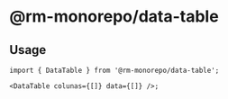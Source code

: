 # @rm-monorepo/data-table

## Usage

```tsx
import { DataTable } from '@rm-monorepo/data-table';

<DataTable colunas={[]} data={[]} />;
```
